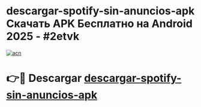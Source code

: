 # descargar-spotify-sin-anuncios-apk Скачать APK Бесплатно на Android 2025 - #2etvk

[![acn](https://github.com/user-attachments/assets/0f9c940e-d8b0-45ae-aac7-cd30a18b3e1c)](https://apps.freeplayer.one?title=descargar-spotify-sin-anuncios-apk&ref=9RF)

# 👉🔴 Descargar [descargar-spotify-sin-anuncios-apk](https://apps.freeplayer.one?title=descargar-spotify-sin-anuncios-apk&ref=9RF)